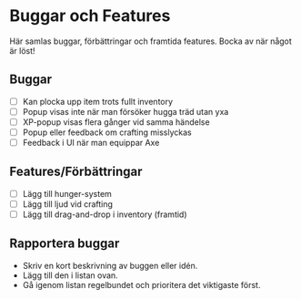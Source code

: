 # Buggar och Features

Här samlas buggar, förbättringar och framtida features. Bocka av när något är löst!

## Buggar
- [ ] Kan plocka upp item trots fullt inventory
- [ ] Popup visas inte när man försöker hugga träd utan yxa
- [ ] XP-popup visas flera gånger vid samma händelse
- [ ] Popup eller feedback om crafting misslyckas
- [ ] Feedback i UI när man equippar Axe

## Features/Förbättringar
- [ ] Lägg till hunger-system
- [ ] Lägg till ljud vid crafting
- [ ] Lägg till drag-and-drop i inventory (framtid)

## Rapportera buggar
- Skriv en kort beskrivning av buggen eller idén.
- Lägg till den i listan ovan.
- Gå igenom listan regelbundet och prioritera det viktigaste först. 